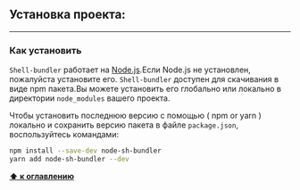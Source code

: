 <a id="установка"></a>

## Установка проекта:

---

<a name="установка_комманды"></a>

### Как установить

`Shell-bundler` работает на [Node.js](https://nodejs.org/ru/).Если Node.js не установлен, пожалуйста установите его.
`Shell-bundler` доступен для скачивания в виде npm пакета.Вы можете установить его глобально или локально в директории `node_modules` вашего проекта.

Чтобы установить последнюю версию с помощью ( npm or yarn ) локально и сохранить версию пакета в файле `package.json`, воспользуйтесь командами:

```bash
npm install --save-dev node-sh-bundler
yarn add node-sh-bundler --dev
```

**[⬆ к оглавлению](#Оглавление)**


